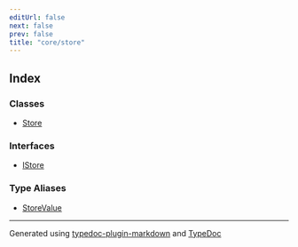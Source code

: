 ```yaml
---
editUrl: false
next: false
prev: false
title: "core/store"
---
```


## Index

### Classes

- [Store](/api/core/store/classes/store/)

### Interfaces

- [IStore](/api/core/store/interfaces/istore/)

### Type Aliases

- [StoreValue](/api/core/store/type-aliases/storevalue/)

***

Generated using [typedoc-plugin-markdown](https://www.npmjs.com/package/typedoc-plugin-markdown) and [TypeDoc](https://typedoc.org/)
